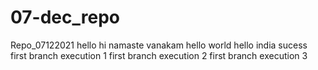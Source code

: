 # 07-dec_repo
Repo_07122021
hello
hi
namaste
vanakam
hello world
hello india
sucess
first branch execution 1
first branch execution 2
first branch execution 3

